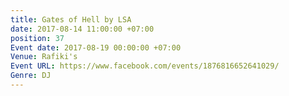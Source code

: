 ```yaml
---
title: Gates of Hell by LSA
date: 2017-08-14 11:00:00 +07:00
position: 37
Event date: 2017-08-19 00:00:00 +07:00
Venue: Rafiki's
Event URL: https://www.facebook.com/events/1876816652641029/
Genre: DJ
---
```


